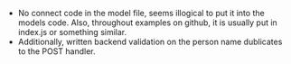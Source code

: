 - No connect code in the model file, seems illogical to put it into the models code. Also, throughout examples on github, it is usually put in index.js or something similar.
- Additionally, written backend validation on the person name dublicates to the POST handler.
